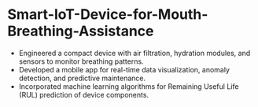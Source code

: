 # Smart-IoT-Device-for-Mouth-Breathing-Assistance
- Engineered a compact device with air filtration, hydration modules, and sensors to monitor breathing patterns.
- Developed a mobile app for real-time data visualization, anomaly detection, and predictive maintenance.
- Incorporated machine learning algorithms for Remaining Useful Life (RUL) prediction of device components.
